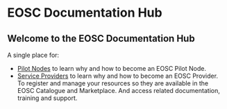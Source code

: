 # EOSC Documentation Hub

## Welcome to the EOSC Documentation Hub

A single place for:

- [Pilot Nodes](resources/Pilot%20Node/index.md) to learn why and how to become an EOSC Pilot Node.
- [Service Providers](resources/Service%20Provider/index.md) to learn why and how to become an EOSC Provider. To register and manage your resources so they are available in the EOSC Catalogue and Marketplace. And access related documentation, training and support.
